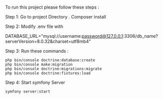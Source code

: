 To run this project please follow these steps :

Step 1: Go to project Directory . Composer install 

Step 2: Modify .env file with

DATABASE_URL="mysql://username:password@127.0.0.1:3306/db_name?serverVersion=8.0.32&charset=utf8mb4"

Step 3: Run these commands : 

	php bin/console doctrine:database:create
	php bin/console make:migration
	php bin/console doctrine:migrations:migrate
	php bin/console doctrine:fixtures:load
	
Step 4: Start symfony Server
```
symfony server:start
```
 
